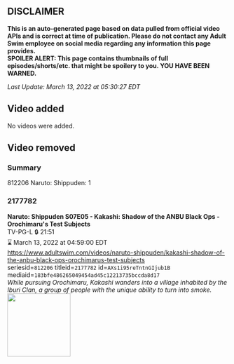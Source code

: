 ## DISCLAIMER
**This is an auto-generated page based on data pulled from official video APIs and is correct at time of publication. Please do not contact any Adult Swim employee on social media regarding any information this page provides.**  
**SPOILER ALERT: This page contains thumbnails of full episodes/shorts/etc. that might be spoilery to you. YOU HAVE BEEN WARNED.**  

_Last Update: March 13, 2022 at 05:30:27 EDT_
## Video added
No videos were added.  
## Video removed
### Summary
812206 Naruto: Shippuden: 1  
### 2177782
**Naruto: Shippuden S07E05 - Kakashi: Shadow of the ANBU Black Ops - Orochimaru's Test Subjects**  
TV-PG-L 🔒 21:51  
⌛ March 13, 2022 at 04:59:00 EDT  
https://www.adultswim.com/videos/naruto-shippuden/kakashi-shadow-of-the-anbu-black-ops-orochimarus-test-subjects  
seriesid=`812206` titleid=`2177782` id=`AXs1i95reTntnGIjub1B` mediaid=`183bfe486265049454ad45c12213735bccda8d17`  
_While pursuing Orochimaru, Kakashi wanders into a village inhabited by the Iburi Clan, a group of people with the unique ability to turn into smoke._  
<a href="https://media.cdn.adultswim.com/uploads/20210813/thumbnails/2_218131147139-NarutoShippuden_353_KakashiShadowOfTheANBUBlackOpsOrochimarusTestSubjects.png"><img src="https://media.cdn.adultswim.com/uploads/20210813/thumbnails/2_218131147139-NarutoShippuden_353_KakashiShadowOfTheANBUBlackOpsOrochimarusTestSubjects.png" height="144px" /></a>

